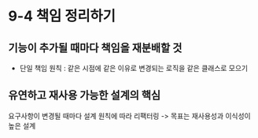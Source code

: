 # 9-4 책임 정리하기
## 기능이 추가될 때마다 책임을 재분배할 것
- 단일 책임 원칙 : 같은 시점에 같은 이유로 변경되는 로직을 같은 클래스로 모으기

## 유연하고 재사용 가능한 설계의 핵심 
요구사항이 변경될 때마다 설계 원칙에 따라 리팩터링 -> 목표는 재사용성과 이식성이 높은 설계

